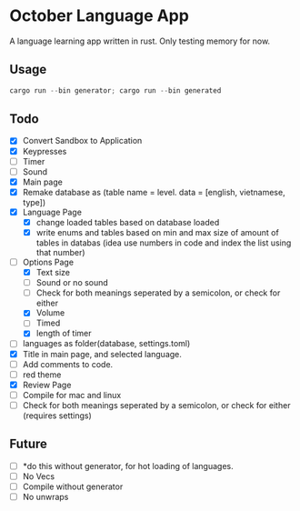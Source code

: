 # October Language App

A language learning app written in rust. Only testing memory for now.

## Usage

```powershell
cargo run --bin generator; cargo run --bin generated
```

## Todo

- [x] Convert Sandbox to Application
- [x] Keypresses
- [ ] Timer
- [ ] Sound
- [x] Main page
- [x] Remake database as (table name = level. data = [english, vietnamese, type])
- [x] Language Page
  - [x] change loaded tables based on database loaded
  - [x] write enums and tables based on min and max size of amount of tables in databas (idea use numbers in code and index the list using that number)
- [ ] Options Page
  - [x] Text size
  - [ ] Sound or no sound
  - [ ] Check for both meanings seperated by a semicolon, or check for either
  - [x] Volume
  - [ ] Timed
  - [x] length of timer
- [ ] languages as folder(database, settings.toml)
- [x] Title in main page, and selected language.
- [ ] Add comments to code.
- [ ] red theme
- [x] Review Page
- [ ] Compile for mac and linux
- [ ] Check for both meanings seperated by a semicolon, or check for either (requires settings)

## Future

- [ ] *do this without generator, for hot loading of languages.
- [ ] No Vecs
- [ ] Compile without generator
- [ ] No unwraps
